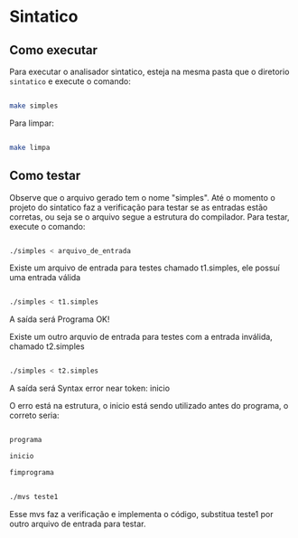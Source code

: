 # Sintatico

## Como executar

Para executar o analisador sintatico, esteja na mesma pasta que o diretorio `sintatico` e execute o comando:

```bash

make simples

```

Para limpar:

```bash

make limpa

```

## Como testar

Observe que o arquivo gerado tem o nome "simples". Até o momento o projeto do sintatico faz a verificação para testar se as entradas estão corretas, ou seja 
se o arquivo segue a estrutura do compilador. Para testar, execute o comando:

```bash

./simples < arquivo_de_entrada

```

Existe um arquivo de entrada para testes chamado t1.simples, ele possuí uma entrada válida

```bash

./simples < t1.simples

```

A saída será Programa OK!

Existe um outro arquvio de entrada para testes com a entrada inválida, chamado t2.simples

```bash

./simples < t2.simples

```

A saída será Syntax error near token: inicio

O erro está na estrutura, o inicio está sendo utilizado antes do programa, o correto seria:

```bash

programa

inicio

fimprograma

```

```bash

./mvs teste1
```

Esse mvs faz a verificação e implementa o código, substitua teste1 por outro arquivo de entrada para testar.